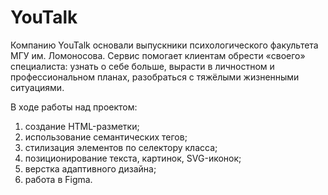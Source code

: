 # YouTalk
Компанию YouTalk основали выпускники психологического факультета МГУ им. Ломоносова. Сервис помогает клиентам обрести «своего» специалиста: узнать о себе больше, вырасти в личностном и профессиональном планах, разобраться с тяжёлыми жизненными ситуациями.

В ходе работы над проектом:
1. создание HTML-разметки;
2. использование семантических тегов;
3. стилизация элементов по селектору класса;
4. позиционирование текста, картинок, SVG-иконок;
5. верстка адаптивного дизайна;
6. работа в Figma.
